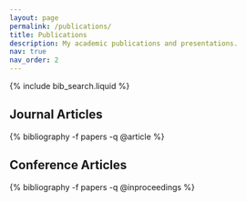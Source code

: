 ```yaml
---
layout: page
permalink: /publications/
title: Publications
description: My academic publications and presentations.
nav: true
nav_order: 2
---
```


<!-- _pages/publications.md -->

<!-- Bibsearch Feature -->

{% include bib_search.liquid %}

<div class="publications">

<h2>Journal Articles</h2>
{% bibliography -f papers -q @article %}

<h2>Conference Articles</h2>
{% bibliography -f papers -q @inproceedings %}

</div>
